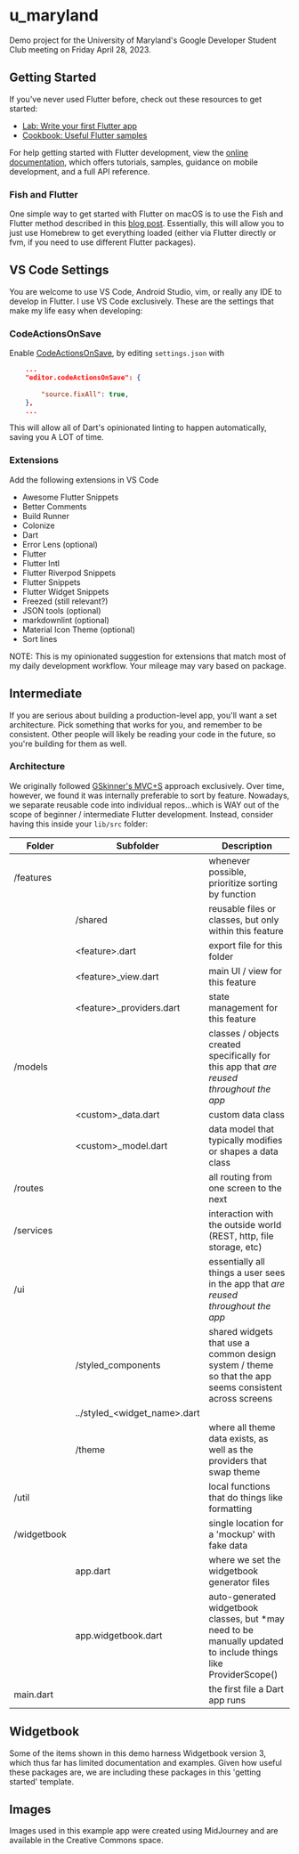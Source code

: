 # u_maryland

Demo project for the University of Maryland's Google Developer Student Club meeting on Friday April 28, 2023.

## Getting Started

If you've never used Flutter before, check out these resources to get started:

- [Lab: Write your first Flutter app](https://docs.flutter.dev/get-started/codelab)
- [Cookbook: Useful Flutter samples](https://docs.flutter.dev/cookbook)

For help getting started with Flutter development, view the
[online documentation](https://docs.flutter.dev/), which offers tutorials,
samples, guidance on mobile development, and a full API reference.

### Fish and Flutter

One simple way to get started with Flutter on macOS is to use the Fish and Flutter method described in this [blog post](https://mayjuun.com/blog/06-fish-and-flutter/). Essentially, this will allow you to just use Homebrew to get everything loaded (either via Flutter directly or fvm, if you need to use different Flutter packages).

## VS Code Settings

You are welcome to use VS Code, Android Studio, vim, or really any IDE to develop in Flutter. I use VS Code exclusively. These are the settings that make my life easy when developing:

### CodeActionsOnSave

Enable [CodeActionsOnSave](https://code.visualstudio.com/docs/getstarted/settings), by editing `settings.json` with

```json
    ...
    "editor.codeActionsOnSave": {
        
        "source.fixAll": true,
    },
    ...
```

This will allow all of Dart's opinionated linting to happen automatically, saving you A LOT of time.

### Extensions

Add the following extensions in VS Code

- Awesome Flutter Snippets
- Better Comments
- Build Runner
- Colonize
- Dart
- Error Lens (optional)
- Flutter
- Flutter Intl
- Flutter Riverpod Snippets
- Flutter Snippets
- Flutter Widget Snippets
- Freezed (still relevant?)
- JSON tools (optional)
- markdownlint (optional)
- Material Icon Theme (optional)
- Sort lines

NOTE: This is my opinionated suggestion for extensions that match most of my daily development workflow. Your mileage may vary based on package.

## Intermediate

If you are serious about building a production-level app, you'll want a set architecture. Pick something that works for you, and remember to be consistent. Other people will likely be reading your code in the future, so you're building for them as well.

### Architecture

We originally followed [GSkinner's MVC+S](https://blog.gskinner.com/archives/2020/09/flutter-state-management-with-mvcs.html) approach exclusively. Over time, however, we found it was internally preferable to sort by feature. Nowadays, we separate reusable code into individual repos...which is WAY out of the scope of beginner / intermediate Flutter development. Instead, consider having this inside your `lib/src` folder:

  | **Folder**   | **Subfolder**                          | **Description**                                                                                        |
  | ------------ | -------------------------------------- | ------------------------------------------------------------------------------------------------------ |
  | /features   |                                   | whenever possible, prioritize sorting by function   |
  |              | /shared                     | reusable files or classes, but only within this feature  |
  |              | &lt;feature>.dart                      | export file for this folder           |
  |              | &lt;feature>_view.dart                 | main UI / view for this feature              |
  |              | &lt;feature>_providers.dart            | state management for this feature              |
  | /models      |                                        | classes / objects created specifically for this app that *are reused throughout the app*  |
  |              | &lt;custom>_data.dart                  | custom data class       |
  |              | &lt;custom>_model.dart                 | data model that typically modifies or shapes a data class   |
  | /routes      |                                        | all routing from one screen to the next     |
  | /services    |                                        | interaction with the outside world (REST, http, file storage, etc)   |
  | /ui          |                                        | essentially all things a user sees in the app that *are reused throughout the app* |
  |              | /styled_components                     | shared widgets that use a common design system / theme so that the app seems consistent across screens   |
  |              | ../styled_&lt;widget_name>.dart        |                |
  |              | /theme                                 | where all theme data exists, as well as the providers that swap theme  |
  | /util        |                                      | local functions that do things like formatting |
  | /widgetbook  |                                     | single location for a 'mockup' with fake data |
  |              | app.dart                             | where we set the widgetbook generator files    |
  |              | app.widgetbook.dart                      | auto-generated widgetbook classes, but *may need to be manually updated to include things like ProviderScope()  |
  | main.dart    |                                        | the first file a Dart app runs             |

## Widgetbook

Some of the items shown in this demo harness Widgetbook version 3, which thus far has limited documentation and examples. Given how useful these packages are, we are including these packages in this 'getting started' template.

## Images

Images used in this example app were created using MidJourney and are available in the Creative Commons space.
